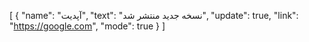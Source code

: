 [
  {
    "name": "آپدیت",
    "text": "نسخه جدید منتشر شد",
    "update": true,
    "link": "https://google.com",
    "mode": true
  }
]
